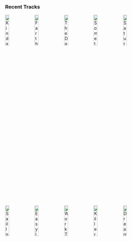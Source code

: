 ### Recent Tracks
[<img src='https://lastfm.freetls.fastly.net/i/u/300x300/f70374d31d03a6a36dcaa508a81d47f8.jpg' width='16%' height='16%' alt='Kinda Lovely'>](https://www.last.fm/music/poolside/_/kinda%2blovely)&nbsp;&nbsp;&nbsp;&nbsp;[<img src='https://lastfm.freetls.fastly.net/i/u/300x300/327d850d88500bcc8870aff1c4c0b9f5.jpg' width='16%' height='16%' alt='Farther We Go'>](https://www.last.fm/music/walk%2boff%2bthe%2bearth/_/farther%2bwe%2bgo)&nbsp;&nbsp;&nbsp;&nbsp;[<img src='https://lastfm.freetls.fastly.net/i/u/300x300/c1e4c4a2fb354132c100b3f654e6f34d.png' width='16%' height='16%' alt='The Days'>](https://www.last.fm/music/avicii/_/the%2bdays)&nbsp;&nbsp;&nbsp;&nbsp;[<img src='https://lastfm.freetls.fastly.net/i/u/300x300/557f8d10244850be317f4d2099f85ed0.png' width='16%' height='16%' alt='Something Comforting'>](https://www.last.fm/music/porter%2brobinson/_/something%2bcomforting)&nbsp;&nbsp;&nbsp;&nbsp;[<img src='https://lastfm.freetls.fastly.net/i/u/300x300/18443a96afbf20c161146c399b42a32c.jpg' width='16%' height='16%' alt='Saturday Night'>](https://www.last.fm/music/arkells/_/saturday%2bnight)&nbsp;&nbsp;&nbsp;&nbsp;<br>[<img src='https://lastfm.freetls.fastly.net/i/u/300x300/3438138af1e64e0094c7f89ac04193ad.jpg' width='16%' height='16%' alt='Sail Into The Sun'>](https://www.last.fm/music/gentlemen%2bhall/_/sail%2binto%2bthe%2bsun)&nbsp;&nbsp;&nbsp;&nbsp;[<img src='https://lastfm.freetls.fastly.net/i/u/300x300/2a96cbd8b46e442fc41c2b86b821562f.png' width='16%' height='16%' alt='Easy Love'>](https://www.last.fm/music/kid%2bfroopy/_/easy%2blove)&nbsp;&nbsp;&nbsp;&nbsp;[<img src='https://lastfm.freetls.fastly.net/i/u/300x300/d235e5e2780fefef901cd8c2d185f877.jpg' width='16%' height='16%' alt='Work This Body'>](https://www.last.fm/music/walk%2bthe%2bmoon/_/work%2bthis%2bbody)&nbsp;&nbsp;&nbsp;&nbsp;[<img src='https://lastfm.freetls.fastly.net/i/u/300x300/87706ff46e6248b6af3f3931661b00b6.png' width='16%' height='16%' alt='Killer Queen - Remastered 2011'>](https://www.last.fm/music/queen/_/killer%2bqueen%2b-%2bremastered%2b2011)&nbsp;&nbsp;&nbsp;&nbsp;[<img src='https://lastfm.freetls.fastly.net/i/u/300x300/b88ed5169542740091dba4f3cea4970d.jpg' width='16%' height='16%' alt='Dream Girl'>](https://www.last.fm/music/anna%2bof%2bthe%2bnorth/_/dream%2bgirl)&nbsp;&nbsp;&nbsp;&nbsp;<br>